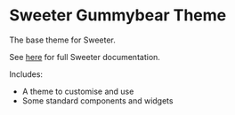# Sweeter Gummybear Theme

The base theme for Sweeter.

See [here](../../readme.md) for full Sweeter documentation.

Includes:
- A theme to customise and use
- Some standard components and widgets